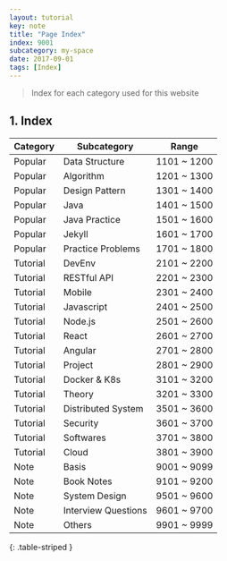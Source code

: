 ```yaml
---
layout: tutorial
key: note
title: "Page Index"
index: 9001
subcategory: my-space
date: 2017-09-01
tags: [Index]
---
```


> Index for each category used for this website

## 1. Index

Category | Subcategory         | Range
---------|---------------------|------------
Popular  | Data Structure      | 1101 ~ 1200
Popular  | Algorithm           | 1201 ~ 1300
Popular  | Design Pattern      | 1301 ~ 1400
Popular  | Java                | 1401 ~ 1500
Popular  | Java Practice       | 1501 ~ 1600
Popular  | Jekyll              | 1601 ~ 1700
Popular  | Practice Problems   | 1701 ~ 1800
Tutorial | DevEnv              | 2101 ~ 2200
Tutorial | RESTful API         | 2201 ~ 2300
Tutorial | Mobile              | 2301 ~ 2400
Tutorial | Javascript          | 2401 ~ 2500
Tutorial | Node.js             | 2501 ~ 2600
Tutorial | React               | 2601 ~ 2700
Tutorial | Angular             | 2701 ~ 2800
Tutorial | Project             | 2801 ~ 2900
Tutorial | Docker & K8s        | 3101 ~ 3200
Tutorial | Theory              | 3201 ~ 3300
Tutorial | Distributed System  | 3501 ~ 3600
Tutorial | Security            | 3601 ~ 3700
Tutorial | Softwares           | 3701 ~ 3800
Tutorial | Cloud               | 3801 ~ 3900
Note     | Basis               | 9001 ~ 9099
Note     | Book Notes          | 9101 ~ 9200
Note     | System Design       | 9501 ~ 9600
Note     | Interview Questions | 9601 ~ 9700
Note     | Others              | 9901 ~ 9999
{: .table-striped }
